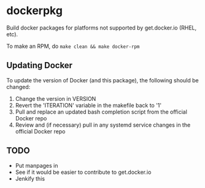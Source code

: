 dockerpkg
=========

Build docker packages for platforms not supported by get.docker.io (RHEL, etc). 

To make an RPM, do `make clean && make docker-rpm`

Updating Docker
---------------
To update the version of Docker (and this package), the following should be changed:
 1. Change the version in VERSION
 2. Revert the 'ITERATION' variable in the makefile back to '1'
 3. Pull and replace an updated bash completion script from the official Docker repo
 4. Review and (if necessary) pull in any systemd service changes in the official Docker repo

TODO
----
-  Put manpages in
-  See if it would be easier to contribute to get.docker.io
-  Jenkify this

